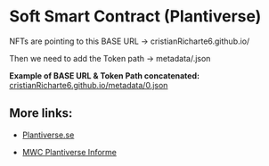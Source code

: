 # Soft Smart Contract (Plantiverse)

NFTs are pointing to this BASE URL -> cristianRicharte6.github.io/

Then we need to add the Token path -> metadata/<TOKEN ID>.json

**Example of BASE URL & Token Path concatenated:** <a href="cristianRicharte6.github.io/metadata/0.json">cristianRicharte6.github.io/metadata/0.json</a>

## More links:

- <a href="https://www.plantiver.se/">Plantiverse.se</a>

- <a href="https://docs.google.com/document/d/1d18uPIR33CRtEjJilKW2X8munxFJzUSGNtq1g_zMs38/edit">MWC Plantiverse Informe</a>
